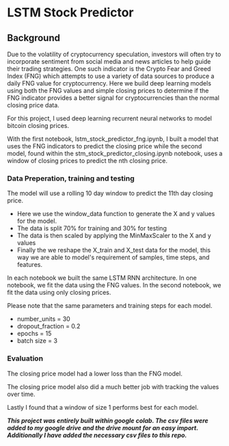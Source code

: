 # LSTM Stock Predictor

## Background

Due to the volatility of cryptocurrency speculation, investors will often try to incorporate sentiment from social media and news articles to help guide their trading strategies. One such indicator is the Crypto Fear and Greed Index (FNG) which attempts to use a variety of data sources to produce a daily FNG value for cryptocurrency. Here we build deep learning models using both the FNG values and simple closing prices to determine if the FNG indicator provides a better signal for cryptocurrencies than the normal closing price data.

For this project, I used deep learning recurrent neural networks to model bitcoin closing prices. 

With the first notebook, lstm_stock_predictor_fng.ipynb, I built a model that uses the FNG indicators to predict the closing price while the second model, found within the  stm_stock_predictor_closing.ipynb notebook, uses a  window of closing prices to predict the nth closing price.

### Data Preperation, training and testing 

The model will use a rolling 10 day window to predict the 11th day closing price.

*  Here we use the window_data function to generate the X and y values for the model.
* The data is split 70% for training and 30% for testing
* The data is then scaled by applying the MinMaxScaler to the X and y values
* Finally the we reshape the X_train and X_test data for the model, this way we are able to model's requirement of samples, time steps, and features.

In each notebook we built the same LSTM RNN architecture. In one notebook, we fit the data using the FNG values. In the second notebook, we fit the data using only closing prices.

Please note that the same parameters and training steps for each model.


* number_units = 30
* dropout_fraction = 0.2
* epochs = 15
* batch size = 3


### Evaluation 

The closing price model had a lower loss than the FNG model.

The closing price model also did a much better job with tracking the values over time. 

Lastly I found that a window of size 1 performs  best for each model. 


***This project was entirely built within google colab. The csv files were added to my google drive and the drive mount for an easy import. Additionally I have added the necessary csv files to this repo.***
